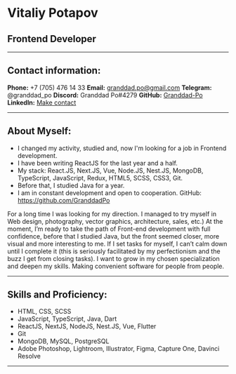 # **Vitaliy Potapov**

## Frontend Developer

***

## Contact information:

**Phone:** +7 (705) 476 14 33
**Email:** granddad.po@gmail.com
**Telegram:** @granddad_po
**Discord:** Granddad Po\#4279
**GitHub:** [Granddad-Po](https://github.com/Granddad-Po)
**LinkedIn:** [Make contact](https://www.linkedin.com/in/granddad-po)

***

## About Myself:

* I changed my activity, studied and, now I'm looking for a job in Frontend development.
* I have been writing ReactJS for the last year and a half.
* My stack: React.JS, Next.JS, Vue, Node.JS, Nest.JS, MongoDB, TypeScript, JavaScript, Redux, HTML5, SCSS, CSS3, Git.
* Before that, I studied Java for a year.
* I am in constant development and open to cooperation.
  GitHub: https://github.com/GranddadPo

For a long time I was looking for my direction. I managed to try myself in Web design, photography, vector graphics,
architecture, sales, etc.) At the moment, I’m ready to take the path of Front-end development with full confidence,
before that I studied Java, but the front seemed closer, more visual and more interesting to me. If I set tasks for
myself, I can’t calm down until I complete it (this is seriously facilitated by my perfectionism and the buzz I get from
closing tasks). I want to grow in my chosen specialization and deepen my skills. Making convenient software for people
from people.

***

## Skills and Proficiency:

* HTML, CSS, SCSS
* JavaScript, TypeScript, Java, Dart
* ReactJS, NextJS, NodeJS, Nest.JS, Vue, Flutter
* Git
* MongoDB, MySQL, PostgreSQL
* Adobe Photoshop, Lightroom, Illustrator, Figma, Capture One, Davinci Resolve

***